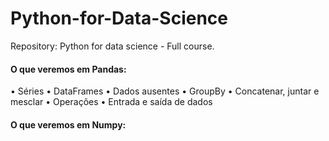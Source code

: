 # Python-for-Data-Science
Repository: Python for data science - Full course.

#### O que veremos em Pandas:
• Séries
• DataFrames
• Dados ausentes
• GroupBy
• Concatenar, juntar e mesclar
• Operações
• Entrada e saída de dados

#### O que veremos em Numpy:
